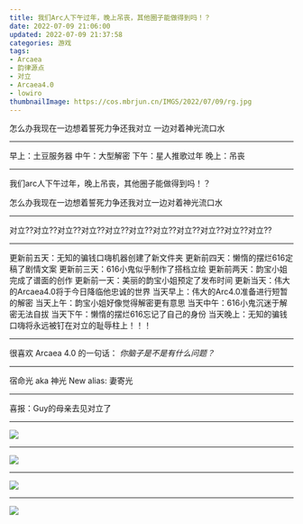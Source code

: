 ```yaml
---
title: 我们Arc人下午过年，晚上吊丧，其他圈子能做得到吗！？
date: 2022-07-09 21:06:00
updated: 2022-07-09 21:37:58
categories: 游戏
tags:
- Arcaea
- 韵律源点
- 对立
- Arcaea4.0
- lowiro
thumbnailImage: https://cos.mbrjun.cn/IMGS/2022/07/09/rg.jpg
---
```

怎么办我现在一边想着誓死力争还我对立 一边对着神光流口水

<!-- more -->
---

早上：土豆服务器
中午：大型解密
下午：星人推歌过年
晚上：吊丧

---

我们arc人下午过年，晚上吊丧，其他圈子能做得到吗！？

怎么办我现在一边想着誓死力争还我对立一边对着神光流口水

---

对立??对立??对立??对立??对立??对立??对立??对立??对立??对立??对立??

---

更新前五天：无知的骗钱口嗨机器创建了新文件夹
更新前四天：懒惰的摆烂616定稿了剧情文案
更新前三天：616小鬼似乎制作了搭档立绘
更新前两天：韵宝小姐完成了谱面的创作
更新前一天：美丽的韵宝小姐预定了发布时间
更新当天：伟大的Arcaea4.0将于今日降临他忠诚的世界
当天早上：伟大的Arc4.0准备进行短暂的解密
当天上午：韵宝小姐好像觉得解密更有意思
当天中午：616小鬼沉迷于解密无法自拔
当天下午：懒惰的摆烂616忘记了自己的身份
当天晚上：无知的骗钱口嗨将永远被钉在对立的耻辱柱上！！！

---

很喜欢 Arcaea 4.0 的一句话： *你脑子是不是有什么问题？*

---

宿命光 aka 神光
New alias:
妻寄光

---

喜报：Guy的母亲去见对立了

---

![](https://cos.mbrjun.cn/IMGS/2022/07/09/rb.jpg)

---

![](https://cos.mbrjun.cn/IMGS/2022/07/09/yn.jpg)

---

![](https://cos.mbrjun.cn/IMGS/2022/07/09/vu.jpg)

---

![](https://cos.mbrjun.cn/IMGS/2022/07/09/xt.jpg)

